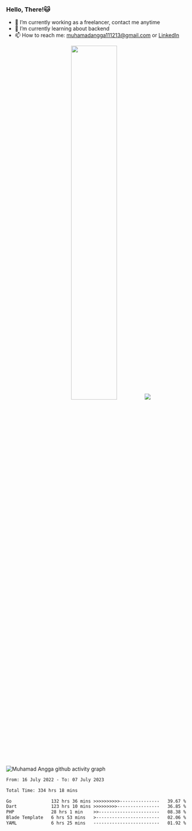 
### Hello, There!🐱

- 🔭 I’m currently working as a freelancer, contact me anytime
- 🌱 I’m currently learning about backend
- 📫 How to reach me: [muhamadangga111213@gmail.com](mailto:muhamadangga111213@gmail.com) or [LinkedIn](https://www.linkedin.com/in/muhamad-angga)

<p align="center">
    <img width="49.5%" src="https://github-readme-stats.vercel.app/api?username=muhangga&count_private=true&theme=ocean_dark&show_icons=true" />
    &nbsp;
    <img src="https://github-readme-stats.vercel.app/api/top-langs/?username=muhangga&langs_count=8&layout=compact&theme=ocean_dark&show_icons=true" />
</p>

![Muhamad Angga github activity graph](https://github-readme-activity-graph.cyclic.app/graph?username=muhangga&custom_title=Angga&color=708090&theme=github-dark)


<!--START_SECTION:waka-->

```txt
From: 16 July 2022 - To: 07 July 2023

Total Time: 334 hrs 18 mins

Go               132 hrs 36 mins >>>>>>>>>>---------------   39.67 %
Dart             123 hrs 10 mins >>>>>>>>>----------------   36.85 %
PHP              28 hrs 1 min    >>-----------------------   08.38 %
Blade Template   6 hrs 53 mins   >------------------------   02.06 %
YAML             6 hrs 25 mins   -------------------------   01.92 %
```

<!--END_SECTION:waka-->
